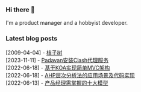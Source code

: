 ### Hi there 👋
I'm a product manager and a hobbyist developer.
### Latest blog posts       
[2009-04-04] - [桔子树](https://blog.yangfei.site/poetry/11.html)         
[2023-11-11] - [Padavan安装Clash代理服务](https://blog.yangfei.site/tech/padavan-clash.html)             
[2022-06-18] - [基于KOA实现简单MVC架构](https://blog.yangfei.site/tech/41.html)         
[2022-06-18] - [AHP层次分析法的应用场景及代码实现](https://blog.yangfei.site/tech/ahp.html)             
[2022-06-13] - [产品经理需掌握的十大模型](https://blog.yangfei.site/ued/pm-model.html)          
